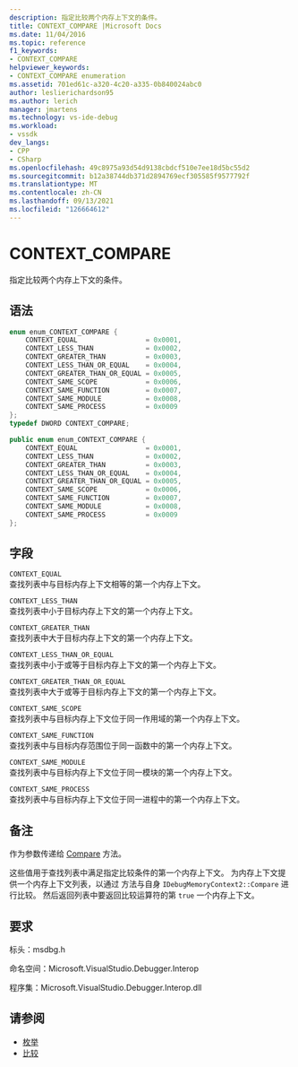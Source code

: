 ```yaml
---
description: 指定比较两个内存上下文的条件。
title: CONTEXT_COMPARE |Microsoft Docs
ms.date: 11/04/2016
ms.topic: reference
f1_keywords:
- CONTEXT_COMPARE
helpviewer_keywords:
- CONTEXT_COMPARE enumeration
ms.assetid: 701ed61c-a320-4c20-a335-0b840024abc0
author: leslierichardson95
ms.author: lerich
manager: jmartens
ms.technology: vs-ide-debug
ms.workload:
- vssdk
dev_langs:
- CPP
- CSharp
ms.openlocfilehash: 49c8975a93d54d9138cbdcf510e7ee18d5bc55d2
ms.sourcegitcommit: b12a38744db371d2894769ecf305585f9577792f
ms.translationtype: MT
ms.contentlocale: zh-CN
ms.lasthandoff: 09/13/2021
ms.locfileid: "126664612"
---
```

# <a name="context_compare"></a>CONTEXT_COMPARE
指定比较两个内存上下文的条件。

## <a name="syntax"></a>语法

```cpp
enum enum_CONTEXT_COMPARE {
    CONTEXT_EQUAL                 = 0x0001,
    CONTEXT_LESS_THAN             = 0x0002,
    CONTEXT_GREATER_THAN          = 0x0003,
    CONTEXT_LESS_THAN_OR_EQUAL    = 0x0004,
    CONTEXT_GREATER_THAN_OR_EQUAL = 0x0005,
    CONTEXT_SAME_SCOPE            = 0x0006,
    CONTEXT_SAME_FUNCTION         = 0x0007,
    CONTEXT_SAME_MODULE           = 0x0008,
    CONTEXT_SAME_PROCESS          = 0x0009
};
typedef DWORD CONTEXT_COMPARE;
```

```csharp
public enum enum_CONTEXT_COMPARE {
    CONTEXT_EQUAL                 = 0x0001,
    CONTEXT_LESS_THAN             = 0x0002,
    CONTEXT_GREATER_THAN          = 0x0003,
    CONTEXT_LESS_THAN_OR_EQUAL    = 0x0004,
    CONTEXT_GREATER_THAN_OR_EQUAL = 0x0005,
    CONTEXT_SAME_SCOPE            = 0x0006,
    CONTEXT_SAME_FUNCTION         = 0x0007,
    CONTEXT_SAME_MODULE           = 0x0008,
    CONTEXT_SAME_PROCESS          = 0x0009
};
```

## <a name="fields"></a>字段
`CONTEXT_EQUAL`\
查找列表中与目标内存上下文相等的第一个内存上下文。

`CONTEXT_LESS_THAN`\
查找列表中小于目标内存上下文的第一个内存上下文。

`CONTEXT_GREATER_THAN`\
查找列表中大于目标内存上下文的第一个内存上下文。

`CONTEXT_LESS_THAN_OR_EQUAL`\
查找列表中小于或等于目标内存上下文的第一个内存上下文。

`CONTEXT_GREATER_THAN_OR_EQUAL`\
查找列表中大于或等于目标内存上下文的第一个内存上下文。

`CONTEXT_SAME_SCOPE`\
查找列表中与目标内存上下文位于同一作用域的第一个内存上下文。

`CONTEXT_SAME_FUNCTION`\
查找列表中与目标内存范围位于同一函数中的第一个内存上下文。

`CONTEXT_SAME_MODULE`\
查找列表中与目标内存上下文位于同一模块的第一个内存上下文。

`CONTEXT_SAME_PROCESS`\
查找列表中与目标内存上下文位于同一进程中的第一个内存上下文。

## <a name="remarks"></a>备注
作为参数传递给 [Compare](../../../extensibility/debugger/reference/idebugmemorycontext2-compare.md) 方法。

这些值用于查找列表中满足指定比较条件的第一个内存上下文。 为内存上下文提供一个内存上下文列表，以通过 方法与自身 `IDebugMemoryContext2::Compare` 进行比较。 然后返回列表中要返回比较运算符的第 `true` 一个内存上下文。

## <a name="requirements"></a>要求
标头：msdbg.h

命名空间：Microsoft.VisualStudio.Debugger.Interop

程序集：Microsoft.VisualStudio.Debugger.Interop.dll

## <a name="see-also"></a>请参阅
- [枚举](../../../extensibility/debugger/reference/enumerations-visual-studio-debugging.md)
- [比较](../../../extensibility/debugger/reference/idebugmemorycontext2-compare.md)
